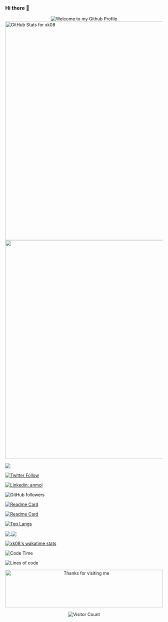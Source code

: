 ### Hi there 👋




<!-- "Hero" Header -->
<div align="center">
  <img src="https://github.com/BrunnerLivio/brunnerlivio/blob/master/images/welcome.png?raw=true" style="max-width: 100%;" alt="Welcome to my Github Profile" />
</div>

<img src="https://github-readme-stats.vercel.app/api?username=xk08&show_icons=true&include_all_commits=true&count_private=true&theme=dracula&layout=compact" alt="GitHub Stats for xk08" width="700">

<img src="https://github-readme-streak-stats.herokuapp.com?user=xk08&theme=dracula&locale=pt-br&date_format=j%2Fn%5B%2FY%5D" width="700">



![](https://visitor-badge.glitch.me/badge?page_id=xk08.xk08)


[![Twitter Follow](https://img.shields.io/twitter/follow/xk08__?label=Seguir)](https://twitter.com/intent/follow?screen_name=xk08__)

[![Linkedin: anmol](https://img.shields.io/badge/-xk08-blue?style=flat-square&logo=Linkedin&logoColor=white&link=https://www.linkedin.com/in/xk08/)](https://www.linkedin.com/in/xk08/)

![GitHub followers](https://img.shields.io/github/followers/xk08?label=Follow&style=social)







[![Readme Card](https://github-readme-stats.vercel.app/api/pin/?username=xk08&repo=DigitalHouse-PublicContent)](https://github.com/xk08/DigitalHouse-PublicContent)

[![Readme Card](https://github-readme-stats.vercel.app/api/pin/?username=xk08&repo=CTD-Summer-Week-22-Front-End_II)](https://github.com/xk08/CTD-Summer-Week-22-Front-End_II)

[![Top Langs](https://github-readme-stats.vercel.app/api/top-langs/?username=xk08&count_private=true&layout=compact)](https://github.com/xk08/xk08)

<a href="https://github.com/anuraghazra/github-readme-stats">
  <img align="center" src="https://github-readme-stats.vercel.app/api/pin/?username=anuraghazra&repo=github-readme-stats" />
</a>
<a href="https://github.com/anuraghazra/convoychat">
  <img align="center" src="https://github-readme-stats.vercel.app/api/pin/?username=anuraghazra&repo=convoychat" />
</a>

[![xk08's wakatime stats](https://github-readme-stats.vercel.app/api/wakatime?username=xk08)](https://github.com/xk08/xk08)

<!--START_SECTION:waka-->
![Code Time](http://img.shields.io/badge/Code%20Time-958%20hrs%2017%20mins-blue)

![Lines of code](https://img.shields.io/badge/Desde%20o%20Hello%20World%20eu%20escrevi-920%20Thousand%20linhas%20de%20c%C3%B3digo-blue)

<!--END_SECTION:waka-->


<div align="center">

<img height="120" alt="Thanks for visiting me" width="100%" src="https://raw.githubusercontent.com/xk08/xk08/master/images/marquee.svg" />
<br />

![Visitor Count](https://profile-counter.glitch.me/xk08/count.svg)

</div>





